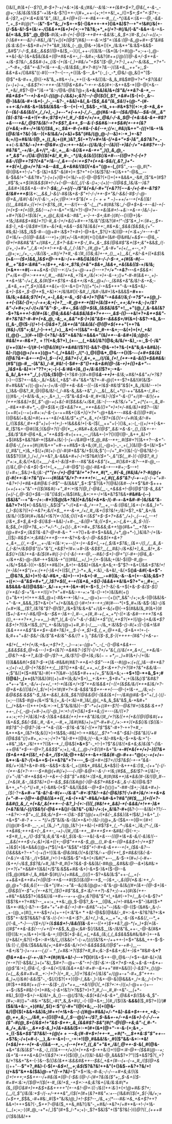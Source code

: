 ()&((*_#(&+(--$?()_#-$+?-*+/_+&:+)&-&;(#&/--&!&:-*+(&#+$+?_@&(_+-&-_-@+;-)&)&(&!(&$"-+_)&+&-$?()++-/(#+_++-(+;+!++&!_+_/()+$+;_$+"+:$?+;-&-)$?_+(/+:&*&!&"&"_(&)__&+(@+((--*-#&+-+-#__(_-*(/&&+:(&+--@_-&&-*_+_$+#(@(*--_(__&"-$+"&;_/+$+-+$(-()&*++-*+)()&*&)$?--+"+!&#(/&(+-(/-$&-&!-$+(&:_+-/()&&+*(&+)+(+;_-+?&?&;+*_+(/+?-#(/&/(-&"-&&+__-&-+&__-&(+:&&_$$"_@_@($__-#_(&;+#-(+(-@($-++#++-&&!&:_&_$+:_/_#-$_(+/-+((+;-(-)&#+*--&)-/-#&)_/&"(+()(*(@$"(#&)--+-&:+!$"+:(&&:(@-&_@+#+-$"&#&(&:&:&(_)+-&$+#+/+?+"&#_)&!&_(-_@_@&-+)&*()(*_/&:&*+"&:&$+&&$-_&#$"_/-/-$_&&;_&&$((_@+&($_--)(/(_++-/((&!&--(&*(&-)+#(@-*+;-+-)_@-*+&(-&/-)&+&$&*_(&&_+(@+#&+&+-_(--*&#+;-&&?(#+*_+(/_@(((@-&+/-$++&-+/&-$?&/-_&$&#-)+_(/&-(+(&-(_)+#&/+"+$&"($-@_/+?-)_++/--&/&&__+?+"-_-*-#+_-$&"+-&?+!&-+$-$&;-/&!&$&;_#+?-#(/+?&--)((&+&__++"+;_$-&&+&*+/()&#&"((-#((--+?--($--_(+$(((&-$--_&+"(-_(-_-*_@&/-@_&()+"($-@$"+&-#++_@((-*&"&_+#&+-/+_++((-&-*&(()&:-&_&_#&$_#_@+?+"_+$?(&&!(+-)+)-+_-&&$?+:-++*-(&?(@&+&#+"-+-+-&&_(#+:-&++&$-*(@-@(+&--*_+&/_#$?-@+"_)&-+"&:-/_@&-_@&?_@+;&__+&;&&_)&)_&+*(_$"&/+*&?-&-*_--#&*&$+"--+)-&_+(/_-(((@-(-/&&_)+;&?(_-_-/_-_@($()(_$?_+&#+*($-(+(-_&--@-)&&(&-#+:&*(-_/-_--&?-_+&&)+&(_&-($_$_&&"(&_$&!_/+(_@-*-_(#-++_+:&/+#&_-&+(&$&(&$&--$--(+(-+)_$&$-_+!&_++-#&*$?((+:+;_$-*&_&+(--(&(-&&(&((+_/_/+)_-_)+--*+(-++)-/_/-__@(#&:+&--($&/_@&/--_$&-(#__&"($(_-*$?&-+&+!(*-#+;$?_$+/+!_#_/-$_$+/+/++_@&/-/-&_$_@-_(+&:&&_-&+-#$?+&---+&/_@$?&(&!_-+?+$$?_&++_$--&:_(-$&#&:-++$&#(+-++(____&?(/+&&;+#+_-/+!&!(/($&_+:_$&+-#-_(_+#&-(-&(_--_+;(/+:_#&)(*&++"_-(((_+!&-+!&(_@&!&_+?&(-)&--)(+&!&_&/+(+_&)_+_$&"(#&/(@_@-/--&)+:-*_)+-&?&;+/()+#&!&:(@_+_((_&;+((#_)&?_$($-*$?_/+#+!&-(/+&+"+$-)&"_&$?&?_+_-++__(*-*&:__&?&/-+_)+*-@&#+:()+:_++-+&(*_+-((/&/&;(--(&)_((-+)&(-/+"+&_#$?+--)-#&?&"_-+/&-_&+/(*_-&:_+__&:-&(/&++&-*+"_)()_&_@_-+*_&$"_+-/()&:_@((_$(*&!_#_#-_-*(/&;&(&(()($(/&_+#-_--(_(@+?-(-(+?&&-/(@_++?$?(+&"+!&--/_&+--(+:++$?+(++&_-$&/(_&?_)+*-*+$(+_)_@+/+?&:+&--&$__&+&#&!($()(+&*+"(@+*-*(_(__#$"_-+--@_#(*-@(@&*+!-/+"-$-(&)+&$"-&(#+)+:$?+"+(+)&($?&!-*(/&++"-@&__--&-$&_&!+"-&&?_#+"_)-)+(+)_@+(+!&/-+((-@-@$?(+()+(++&&&*_-&#_($"&+(#$?_#$"&;+*+$(#(&&$(#+!-/+(-@-_-&(_(_(/(-&*-*()+;-(+)(--((@&$_)&/&--)&?_&&#+)&$&+&--#+?-__$&;_/-+(/(--/$"&(+&_/-#+"(+&?$?(--$_&-/+(-#+-&?$?&!&#+*+$__(&+:__&&_)-&(/-#&*(&+*&-$"+!-/-/+*-$+"&/-&&(-#_$-/-@-@+&_/&#(-&(+/(-&:-_+(+;(@+:++$"&$(*-(-++*-)-$+_+/+--+(_+&((&!(((__&_#&#+;((+!+:(+$?&_(#_+--&!(+--&"-(__(*+#(#&?&:_/-@+$+&-+--&)-+(-_(_+(_+$-*(+(@_$&_(--*+/-+-&+"+!&/+?_)-@+?+:-+&(&#+!_-+*&:-_+&-+-)&/-)+-+#+?(&_(_)+!_$(&(+_+_@(_&)&*&:-#&"_+-)-+-$+;&#-)(#(*--()(@+)&-+!&;_)&#&$+#&)+?()-#_&-)+/+&(/+#+-+?&/&"($_/&?(#_$+!$"-($"&*_)+:(#+;_$+-&$-)_+&-(/&$_#+!(#+-_&(*&;+&&--$&?&)&&(++:_#&+&:_$&&($&$&;(_+"-#&;&)-)&$_/&$-#-*-*(@+#+:&$+?+#+)-@+&+_$?(/+:&)(@-_+(+:&_+;_/+--+-*&"()+!&/+-()(*(@-&&&---+_)+;(#(_+/-_(&+#(#(+()()&#+(&#-@&#&/+_&$+--@&_-@+!+#&#&"&"+/(#&+_/_$+?-&&:+*+$-/_#+_&-_$&*(@&#$"&*($+;&"_+&&_$_/(-(/+_-)+#+"_/_&-*(++!-*+&-&_/_(-)&?-_(#_@+"_&-#+"+(+/__+--_+?_@+;+;_/+_-_-/&((&-_+#(/+?+#_-&:(#_(()&;&)+-+_()__+)__&(_+&!-&+((*&$_)&__(+*&---($+)&&_)&$+*_@_-++&:-/++-#&*()&)&*_((+-/-/-$-+_+(#(&-#(--#__+"&$+:&#&"_-+/_$++_+&:+_$?&;(*&"+$&+_)&&+_+&(&&(($_-+/&!&;(+&*+-+#(--+__+_&*&-()((--+:(/+:_)+_-@-*++()-*--+?+/__+"-+&?-*-*-__&+$&&+:(*+/&*-@+:-*+*+/_#__-#&!+*&_+?&*_/&(+:+)+-&-+;()+*-#-#(&&+-_+)-*+&+!&"-/+(_&_&(#($++$?&+-&&++/&+&;_@+/--_(&#&+&"&/&!-&-+&;-_&+&_++(*_$+)(&&++&_(+-((+-&+()+?_(((+*_(+/-+&$+++"-&-*&$+&_)-&+)-$&+_$-@+*_$_+&)+:+/&!&#()(-&#_/_/&#-/&#+)&*&&&$+__#++-(&/&;+*&&&;$?(*(+_+-)_&&;+-&_-$(_-&+)+?_@&"-+&&&!_/&;(-+?$"++(@_)-++(-((&(-()+;-/-++;&;+)+?__-#_@+*-*($_)+(_&($+*(-_++;&/++&;-)+/$?&"-/+#+;+/-/(_+/&"&"-$-_-#+-_$&:(@+$(&_(&$&)&*$"+!__+"(@_/_&-&&(&?-$+?&++_+!-$(#+(&:_@&;&&&!-&&$&)&$+?++---_&$-(()_--+&!+?+_&*+$&"-#+?&?&?-#-#+(+&_@_-&;_+_&&"+$-)+)&"&$+-&&&$+/_#(&+(-&$?-*&_&--((_&-_@($-/_(_/+!-(_-()&$+?_(&*+(&"(&&(&(-@(@+$(++_+"(++?&_(#&)-/_($"+;&!_/-)-++!_/+)__&*(-+!(&&"+-&!_#-+-&+;--&(+)+(+/_+&!((_@()-__)(#-+(@-(+?&/-&$"+&&?&:+&&&+"(&_)+*--&-&#+)&;(@(_(_-#&_&!+_+_-#_&+?_$_-+!$?(+&;$?+)_(+--__(_+&&(/&?(@&;&/&/+-&)_-+:_$-(-/&"(/+*+*((&!+-(/(#-(+!_@&((#(/+*&#&!(_$?((-&&?-@&-+!+?&-(*&"&;&+&#&)(-&)-/(@(@+/+++)(@+*-(_/+&&((-_/(*-)_@(@&*_@&--+()($-*_--(+#+$&(&)(@&?&*-&+--*()+)_$--(+_)_$&?+(-/_&+_+__/(/(&_(+!_(+*-*&-&(()+$&#&*&:(#$"(@-#__-(&"&)_/-#_#&!-(-$_#+-$"()++&+&#(@-(&-+)+(()+&+"--_)&$+_&-&)+:+"$?$?+;+;-$($-(-*&:_#&_+)&_()+/&:&((*$?+;-*&-&_&/_&+*+"_/_(-/()&;($(@-__(+?_&_#-)(#+#_@&__&-++)+__-&!&;+#&!+&&"+/+?&?_(-)--(($?+--&&;-_&/+&&:(_+&$"-#+"&&+"&?+*-*_#-@(_(++-$?+&&!(#(&($-#+#&&&"+/((-@+/+-_)+/&-(@++&-&*&--$((-$(&+!&$-#&!$"&*_$(*_&_/&)&!--+!+(_)&&-@&?_#_@(@&/&!-(_/-#&-&_&&-+&"_/-__&(__&(_+*(/-++"&&&*-/_#+:(((#&-_-(+&!&-&_+;-_&+_)_--/$"&*-_&$+&-#_#+!&)-)($+"-&-$()$"+/(#--&!_)(++(+++!&&&)+$(_$"-@-+(*+*&(-#($&&&/+/&#_(&:-(---*&?&/+"+"_+(*(+--_&_#-_-#&*+#-#+*_-_@+$(&+;($+&&?+*__+*+&&(()+"+)+!+/-#&/&)+#$?-*-(&!(++#(+(--+(*+#+:+/-&-*(+-++#&+(/_&+)(/+?+"-@_+&&+--_-#&&-&(((@+#_(+((@&&(_+_&;&)+#(+++_-+&(+&)&/$"+;(*+_&_+(+!$?+(&*()(+-/+#(*&;&!-#_+(*_/((&$&/_#++$"+)+*(-+!+;_)-_+!&_&&&!+_(-&-($(__++"+(-)()&_+:-(_-((+/++(-&*-#_($?&+-@_#((&;_)(&_@+?((-@(*__+;_#&#+_&;&/(@$"_&&:+&-&-_()_((&+-+-_$&/$"&#-@&+&_+"++&$_$-#+(+++_--_/(&&+-)+?()(@(@-_&++_&)+?+$(#&$+&&?&#-*($&#+/&(-)-_(+-/&#_@+!_$_@_#&--*+;_#($_#+?((&++?-*-&+"-&_@_&-/_(+*++(#(_(#_/&++"+#-++#&$+:&+&;(#_((_-@+)-_-_+(_)(&(@-$+(&!+$+"(/_#&"(_+)&_+$(_(+(#(*+)-*()_/-#(#+&$"&/+$(/&;$"(--/+"_#+)(&(-(/-@&?&!-)-(&$$?(((#_)_/+/_/++&?_&-&&&+#+/-/+!$?&#_)($+"-_&"($(__#-)(-(@$?_#_)(*+:+_&;&/(*&/(+___/-&+!-&($+#---#&"&&+&$"(+___#()&#+:&?--+#-@_--((/&(_@-(-&+$_(-$+!+(_+___/-#-@$"((-@_(-#&*&-+--+_#+;-$--+!(/+#+;_$&:_)_+&;(*&:-__$(*$"(+-/+)-@$"&!+"+?+*_#(*_-_#(-&_(#&)&/+?-#(@(+((-#(++:&:+?&"((+---(#(&&"&/+?-*+*+!+:__+/_#((_&$"&?-/-+___-_+((-_(-+"+#-+&?+!-)+#&+&#_@&:(*-#$"--&(&&&"_$+:$"$?(&+?(@&)_(&#--_/++$"&#-$+++(+_+(_++:+"&"-_+(($(#&#(-+"_#+:+!&?(@_(-@&(__-_+&&&+!-@(@$"($-&_&&"(+(/-(_@-$()+$&--)&"()&$_(+/&$(#&;_&+:++-/+!&*&?$?&&+__#&#&-(--)($&)&"--+"&--/+:-#+)($_@(_&_+?&)(*&/_)&_(+&*_&-/(_-#-+-_&*&#-#-)&/&_&"&_-&&?+?+!(+__(-&$&/((-_&$(*$"+"-/(*&+-&_/+-+?__+_--&:(@&!_)&+-(+:&&_)+"-(_)-$(/&?((+(-+&?+;&/_(+$__++-&-*_/+/_#_/&+()$?&!+;_/&)+*$?_+&"_&+/&(&!&/-)($(#(#+/&&_(+!&?(*-)()&;()((+&+:(&$"+$-$+?+&&"_/+)-_(--+(_--+!(/&+_$+$_&+$-$(/&$_-+&&)-/+#_-__-&(@+"&;((+$+_+:-(_&+-_&_$-)((_-&;_$&_(+(@+?&_+:-*+/-*-_(+()(-_&+:+#+_$?&&&;&++!_@(#&*+"__+?&+--(@+#+$+;(&$?&-&?-@+#-*&$-*-$+?()_+_&-#+$+&&&_/+*_@+*-)_)&)&?-/+(&-_(($_)-#&$+:+;&#&(+++$--+*-_&?+&-&-/-*_@-&&$(*+&+?+_&+__(/_+-$+__+-/&:+(&:+;+--((+-)+-&$+(_-+(_$_/&+$?&;_(&+-/()_/__&_&-(_(-&!+/&$_@$"((+"&"(_+&$?+!_#+:+#-(&-&$$?__(__#&)-/&*&)+)_&__&!+_&-&$(/+((_&)++&-_&($(#+#((-)-(-(-&(-+*-@_--#&(-$+)-@+"(/-#+_-)_@&_&*_-+/&*+&_)-@-*(*&#-++$&)&-+"(((#&(__+/_)+;(+-$(&&;+(&!-$(@-#_@--+/&/+$&_&_-)((+-&$(++#&((*_&+!+-&$&)+(&&+;&+&;+-$"$?-+&+(/&*&+$?&!+!(+-)&(+*$"(++:(++(-)&+(*+(($(_(*_)-*+_&_+:&)_-&+&!_-&(+$__()_&-&_#(-&+$"-__@&?&_&)+)+!(-&/-#&*_-&)+)--+)+&+(-#___-+#((&;-&--&+(+--&)&;&$+?+((_+:--&"&$+#+*_/_)$?+$((_+-+((&*&_+$()-)&&&_+*&!&+$?+"+;_#+;_-&$&&&-&((@&$&:-_&/-++;+*-)&*-#(+-$__+$_(+?-&(-&-+$(+&-_$-&($-$()(/+*&(-$-_+"&$-$+*+!(*(/+?+"+#+&&:-+-_+:+"&-()_-+!+)&(&#(+()()+"&++)+!+++:&$_@+(-#&*-*-)&/-+__-@+)+---(+()(*_&&"-/+;+;&-(@(&&)&-+"-&-*_&&&_)$?+&+(+"+/+&(&&;()-)_#+!++-++;(#(#---*_(+$_#+/&-&$-)&)-_(/&(+#+!&__($?_(&?&"$?-@(_$?_/&*$?&:&+&"+/(_&+_-&*(*_+_@(-+$(#&&(&_#(&+)(#($_+_/_-&++/-#&/_@+&-_-$&+-)&+-)_#--_+(#_#-+(_+_+*(-((+:&-&#--+++?&+&(()_+-++?+*_)-++__)-#(*_)(_&-(/+"-&-/-$&)++$"()(_++$?(*+!(/_@-)_+&/&*$?&$+!+?_((&+!&$_((*(_+-&(&/(@+)+#_#-)-/___--/&_+:&!&$-*()-#_(+:((-_()&_+!&#(&&+++_+_&$"&*+$+-&#+?&)+__$-(-*_$_)+$_(_+_@++&_-$+*&++!+-(-&;_#_++"+_&!-$&/-(&/$"&*&!&"-&&/_/$?+)_)___/$"_$&/($-$_$-)(++++-(#&"-)+&-+-*&!+$($__+!+(+/&;_+&_+;+*$?+?_-_)--+:+-(@+"-_-(_-()-@&+&&+--_&&&$&$_@+&---)+$+(&?(-+*&#&?-)$?(-(/+?+/+"&(_((/&(+*_&+/__+*&/&-_@&?-+&-+?_&($-@-/$?-+_/&/$?()-@+)&;_/&(_$--+*_/-_-)+$_#(&+/-/+(&:(((&__&__&&#_(+$&?-$-*_(_)&_-#&&_#(#&?-*+&+!-$$"--+(&--#(@+:(+((_)&--#+*&?+;(+(-+)_@-(+?&$(++;(__)$?()+*&-&(_++_+/_$+:&++?-/+?(#+?&"+&&/&_--+;$"&((*($+#&"&)-#(++?(&_#-_-)_(_)&$+#+++/+_$"&(&+&;+-__+$+!()-*+&_$+;_#_((@&)-_(++(__&?(&&)(#((+)+#+(&;&/+$+)__+:&*+-_$+#+"+;+(&(&_(/$"&#&?+*+-+"&*_-&/+-(++/_-+!-*(&(&+/+!$"++&!&&&+($-$((+(&$&/&/(*+*&)&/+?-@+&+&((()&(+)_$_/+(+)+!_#(#+?+:&-_&_$&"&$++-*+$($---@-_(*+!&-+__/&;+(-&_@&$&:&$&"-$_)&*-&&)_&(&_$&?(@&&_@(-(&&(&+($-$-/&#_@_#&*-$+"+/_(-)(/-(+;--((&$-#_@+(_&+!$"&;(+_&-(+:&)+#_)&(_@(_+&_&_$&"&$_&-*&#+"(__/+&&+-((*++(*&:+:-*(_$"&/&!&)(--*$"-*+(+((#+-$?_(_--@&?___#+!_/&$&:&++?++-_(-(_-@-(+#-)+/(/-@_)+:+!-/(*()&)+$++&;()+-_--(&/((+?_++:+;+!-)+)&)&)+&-)(&&+&&&_(++)+$+$_+&"&)&/(#_/+?(&((++(+&((@(*_@&#(++_(&+*&$_$&(-*_$&:_#_-&+_--#_+_)&#(#&)+)+((*-#+#-/_/+:-*+)(*&$(/&:($((&:-#$?$"-)-@$?-)&-+"+&-((&--$?&-&"&(-((*+?$"_$&"-#+?-++?+#_-&*+*&*_(&?+!&;&((/+)+!&$&;-#&)+!-++#&*(/__$?+"-*&"-$&)-_($&"&)(/+#(@&$&"(/_)+#+_+:-*+;-/+?+"&(-#++(@&;_)(_--&;+:&)-#&+&;-$-*&-&:+"(-+#&"_)&+_/&!+++?((&+-*_/_@&$(__+&+__$"-_+!-)+?$"_&(/&!(*&+&;&)&(&"-(_)&-++_@&"+$-+-@+?_&&$$"+;+)_-&_(__@-/+$(_(#+&+"&-__+-_#(*&$($+$+/+)-)(($?&+($+&+*&*((&!_+(-&+_/($+)&;_@++&(++-&+_+!&&(#-@-#++-*_@(_+;-+(+_/+-&*+:&-&?-/(+&++$-(++&?&"+?+---_$-__(_$+#+($?+/_/_)$?&$(-+-+"&&-#&/+_+)&?+&+#-#&--&&$+:&:&-(_+((#&*_#&&(_&*&$((-&+*++&:()_$_-(++"(-(/--(*+-&(+?-+---$+#_@(_+#(/+)---(-/_@-&_@+:-&-/_-+!&;(#_$&__$&!$?-*(/&)+;(/+"-/&"-#+*&$_&+)-_+&+-_(-$$"$"+#&!+:($+&_#(#(#&++)&*&&(#-(&!(@_#--_(+&(#_&-_(&$?&)+_()+-&$_$&(_(&#_@(_-)_@-&$?+#&$_+&:_&-/-*&)(@&:$?&++_+*-(-*(/+#_+(-&#&-(*$"-&&/(&_$&--@+$+(_)()()+"-#_#-*($+;-)&&+#+)-_($(*-_$?+$__&*+#-_+"&-&!-&-#(+-_-/&:&"-#+:$?&!-+&(-@&)$?(_-/+#+)&/+:++&$+$&(+"-#-+-)_@_+-&_@&((&++((_+&-(*++&"-#&&_/_+&#-&+?_#&"(#($___)(+((+?-&&#()_&_/_+(+&/_&(*+*--(-&?_)-(+:-((((_(#&!++_&&)-*(-&&&/+!+*-)&*(+&?&!&/-((/($&!_)_(-@&++_&(_)_/-$($&?&"-(_/&)-/+:_(+_&!&?-#+(__&?-)---&(&($+?$?_/---+&?+:-*+*$"+_((_$&;&/+$+-+:()&:-$$"(@(++/(*&(-_&$&)(&+!_$&!_)+&+"_(-+&+$"-#-_$?+--*(/+$(_$"&(&-&-(&(*+&+!-/&)-/(@+_&-($&+-+(@+:(#+!_(_/(@(#-$+#-__-_+(_(&_/-*_/(@_(&?-)++&)-(+#$?_$+_(_-*-/&&+:_)&;(*-/_(&-+*&#&;+++&+(-_&++-_-+)-/(#_/(&-*+__#+*+$+*-_&#&(-@(-+;-_+$+#_)_+_/()-$$"&;&;&"&+&!_$(&_-&:--+&(-&+_&---((@+!&+&-&/(-&)&!(--__&&(+++$-/+;&)+)&+((+;-@$"+++&-$_@__()_#-&+-(@+&&$+!-/+*$?+)&$_(+)&+&&_&_((@_+(*_$(/+&+"&$&"+!_$$"+!-#+&-&++--+(+_($&-&?--()&&_&&$+?-$+"-(-_+(_)+!((&:&*-@&_(#&/_)(+&($?&/-+-@(++!_$+#&_&!(&(-&-(+&:_/+-&?&-_/(*+$&#_/+!-)+&($&-$"+&+(+/&#(*+--__&-$-+(#+/-(-#+_-(&++/-/&$_$$?&/+#_)&?-#_#()+?&&-$-_&&(&(-_#_#_@__&#_&&:_@--&*_)&#&:+(_++?(_+"+&&#+!(&&(+/$"&:&$&_+#&-_&+)-&+$-)&*($-@--&(($_@(#&#-/_&_#&#-$(#(/_/+)+#&&__()((_)+-$?+&&(&:$"++-*(__+(-++_&&+&++#+(+(_@($-++&--+#($()(&(@+-+$_--)&+_-_&(@(*&:&:++_/-@_@+"-$&;&((+--(&+"(/_#+:-_+"&*--&_(/&(_@_@+:_-&"&-_@_-&(&_(*(#+*(&+-(@-$+)&-_@&$((+-$"+;(+-*&?(_($()+#$"&&_$+:&/-++?_)-_&?+;(-++_)(#_(&(++-+_#&"+&&$$?+)&$&)_)&-+#_+-_-+-_+-_@+;&?_@&"$"+!_+&#(-+?+/__&-(+&-$?+"($$?&++?+#&?--_++:+_+*&:_@_$-@$?_&-+__(@&_+/+!-#&&+*$"-)&#($+*(&+*-#&;(-&?-+-$_#+"+"+#-&(-+)-#+-&#&"_-+)+"_--)_&&:-@-(($-(&#&-_&-/-_+-(@_+(#()_++-&$+/+)+$-$+(+:&"&$+*+$&!-@&$(@&&(-_#+:-&+-&?&?&?+:&*($$"+-&!$?&&&?-_&"&_-/_(-(+:-+&*+:$?-_&)+/_)-&_+__+"+_-&-(&+&&(/_--*_+(/(-&_-*-)---/($+/(/+(&__$&$+!-/&&(((&__-&+--*((++_)_$+*&?_@-*(+_)+$(+(&_-_((#$"+*&-&$(*---/+*+((++&_$_&_@+;&#-$(/(&&$__(&-/&!&"&_++-_-@-&(#&*(@((&:+;+/&++)+!&-&-+;(@($(+_$-&(_+(_+&&_(&;(_(_&$&_&$&#&/&#-)+-+&(/+&&(+;&?((+$+:-#+!&/(*_/(*(&&(+"-(-_+/_)_)((_(&?&+-/_+_+++-)+$+"&&&_++-$-$-(&:((-/_@&:($&&&/&*(_+;_+&#+$&-&/+!+!-&&$&$&/(@$"+-+#-)__--+&+/&"_)-)+-++--($_/(/-*_-($+#&:+?($$?+#_#+;&:-$+_&&+;&*_)+*-)&*+"_#&#-&__+?_@&*+&_+-_(/-+-/&?-*(#(#_/&+&!-/--+?()(__#(&+$++-@_@&--/+$+-&#-&(+_)&(+-+?((_-&$&/_)+(+"&)_$_#+?_--@+_--&"-+(-($(-&:+-(&+?+$-*&;_+_&-&-+&*+-(@$"&:+)_@&-(_-$-+&(+!(/&(&&++&!-#+#--&+_++"_#_#+&&(((-*_)-&$?+_()(@-(+(__&;&#+#+#__+:-)+?-)(+_#_-_)()+?&&(+(/&)&"+/(@+-+"-#+_$"+++_-&_)+/(/&#(-&&(*$"-_-$(/()$?(++)(@-/_&&-_)-)&+-@-&(@&&&+_/+:&;_/-(+?+:(#($++_#&#(_+_+((-+--&($-_((+*++__-*&!(@()(_+($?+:+_-/((+/-@++-)+--+-$-/&$+#&!-)+)+#&;-(_-&_+!&?_/+?_&$?+)+?_#_/--_#_#-+&"-__(+*-#&)_$(@+$+/-+&)&!+_&_()---@(/$?&;-_&$(*&(+&-&+"_@&&+$(_($&-&_$"-*(#+;-#(*()+"-#&:+"&$(_-#(*_&_&+#(/_-(-(@+&+;_)(#_/($((&-__&*&*&(__($_#$?+((/(__#($&!&+&:-_+)(#&/_$()+:$"(/-#+"(@(*&;_--)(+(@&-&/(@($(+&&+&&)&;_)_#+_+!+!_&+&--_(-((#_@+#&&_)+/-*_+&)-_&&+$+-++_+&;-@_++_&;-__/&#_+-(()(@+&_/_$--_@(/+-_/$?_$_-&&_$+$-_+*_/-+&+(&+)-(-/_-_/--+($"-#(@_$+(_/&$+!+"&$-$+*-_&_(&&#$?-$&"(#(*-@(@-+&;&"-(_#-*-&_/+_&/&-__&*+$-&_)+)&+&*&&($+:-*(#+(&*(@+"-+-&-(+;&+_-+_((-$&*+$$"$?&*&!-+_$(@(++--$&;(#-#+$+!++-*__+#(*-__$+*&:$"$"++--+_$?&;-/+(+#-(-__)_&-+-&+(--_-+:+!(@_#&&&!&-_#(($"&&-&+:-*&!_(+$&)++-+(*-&-/(&&--*_-_-(--+(*+?_((_&"+"&*_/&!_@++-$-_&(_#(@&-+__&+"_&(_&(_&$"-+&_-)_(((&+--+/+)(*(++&+$-_++&:()+!(@+:_#-@+-($&#(@--+;(&+"&-+*+&+&()+!(&$?+:++_)($(@_(+/((&!-&&)-@_&&&$?_$+?$"_(($+&$?$?(_+?&/+?&&+"&*-(-)&--$_(()&(&*+:&&&#&++--$&(_+&+(#--(+-(-+_#_/($(@+&_((++"--__$"+?_#&)-(-$(_+-&$+!__+;&$(_$?&?&!++&"(+()&$_-+_&?+?&/+!(*(*+&$"&*+&($&)_@-_+*_((-+?&)___+$"+$+!&;-#-*&;-/-/--+#+_&;&!___)(&()+!+++;+$&++--/+#&(&*(@-(-$&:(@-/-_(#+?&(&($"+;_$_-&_+(($-#+#+:&:+/($_@+!($(+-#_(&!+$_-+$+:-+&;&?&+(/&/&:&#(*+(&_(@()&#+)+*&$+&&$+$+*_++"(+-+&!-@+:((-/&((++:&:_)+(+!_@+#&:$?+;(__/(_$"(/&(&:+$-/(-+/-*+*&"_/($(+(#_+(_&?+#&"+:+*-*-(_/&*&#(_($(+_$(_-*_)_&_/+;+(+$++_$_$&_-#+#&:_#($+"&/&*_)_@_)+!-$$?--_/&_+;(*---#&:+&_+&+$?+*+?&&+!+++$&?(-_$_++?-@&_($_++&_#&?(/&"-_+#&/-*&?+/+#+*&-+!-/+!&-(__(+;+;-)(#_@_-+*+/_)$"(#+$_/-*+;+)-_$?+$&)$"+($"$?&(-)((_@$?((_-(++$+#(/($_&(&&!+*
